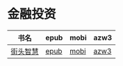 # 金融投资

| 书名 | epub | mobi | azw3 |
| --- | --- | --- | --- |
| [街头智慧](http://ct.dalanmei.com/f/31084289-571787018-1aae24) | [epub](http://ct.dalanmei.com/f/31084289-571787018-1aae24) | [mobi](http://ct.dalanmei.com/f/31084289-571453263-cde09a) | [azw3](http://ct.dalanmei.com/f/31084289-571886122-d41baf) |
